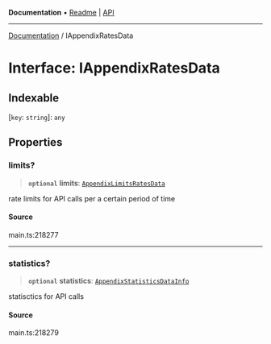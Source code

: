 **Documentation** • [Readme](../README.md) \| [API](../globals.md)

***

[Documentation](../README.md) / IAppendixRatesData

# Interface: IAppendixRatesData

## Indexable

 \[`key`: `string`\]: `any`

## Properties

### limits?

> **`optional`** **limits**: [`AppendixLimitsRatesData`](../classes/AppendixLimitsRatesData.md)

rate limits for API calls per a certain period of time

#### Source

main.ts:218277

***

### statistics?

> **`optional`** **statistics**: [`AppendixStatisticsDataInfo`](../classes/AppendixStatisticsDataInfo.md)

statisctics for API calls

#### Source

main.ts:218279
